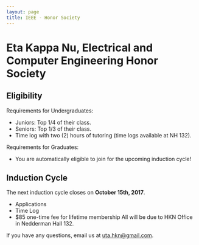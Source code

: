 ```yaml
---
layout: page
title: IEEE - Honor Society
---
```


# Eta Kappa Nu, Electrical and Computer Engineering Honor Society

## Eligibility

Requirements for Undergraduates:
- Juniors: Top 1/4 of their class.
- Seniors: Top 1/3 of their class.
- Time log with two (2) hours of tutoring (time logs available at NH 132).

Requirements for Graduates:
- You are automatically eligible to join for the upcoming induction cycle!


## Induction Cycle
The next induction cycle closes on **October 15th, 2017**.
- Applications
- Time Log
- $85 one-time fee for lifetime membership
All will be due to HKN Office in Nedderman Hall 132.


If you have any questions, email us at uta.hkn@gmail.com.

